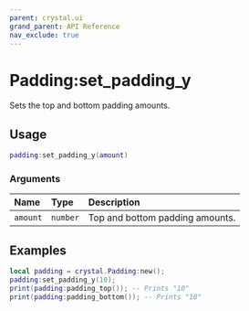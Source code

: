 ```yaml
---
parent: crystal.ui
grand_parent: API Reference
nav_exclude: true
---
```


# Padding:set_padding_y

Sets the top and bottom padding amounts.

## Usage

```lua
padding:set_padding_y(amount)
```

### Arguments

| Name     | Type     | Description                     |
| :------- | :------- | :------------------------------ |
| `amount` | `number` | Top and bottom padding amounts. |

## Examples

```lua
local padding = crystal.Padding:new();
padding:set_padding_y(10);
print(padding:padding_top()); -- Prints "10"
print(padding:padding_bottom()); -- Prints "10"
```
